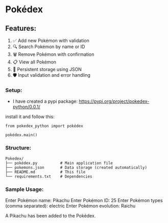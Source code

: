 # Pokédex

## Features:
1. ✅ Add new Pokémon with validation
2. 🔍 Search Pokémon by name or ID
3. 🗑️ Remove Pokémon with confirmation
4. 📋 View all Pokémon
5. 💾 Persistent storage using JSON
6. 🛡️ Input validation and error handling

### Setup:
- I have created a pypi package: https://pypi.org/project/pokedex-python/0.0.1/

install it and follow this:

```
from pokedex_python import pokédex

pokédex.main()
``` 
### Structure:
```
Pokedex/
├── pokédex.py          # Main application file
├── pokemons.json       # Data storage (created automatically)
├── README.md           # This file
└── requirements.txt    # Dependencies
```

### Sample Usage:
Enter Pokémon name: Pikachu
Enter Pokémon ID: 25
Enter Pokémon types (comma separated): electric
Enter Pokémon evolution: Raichu

A Pikachu has been added to the Pokédex.


